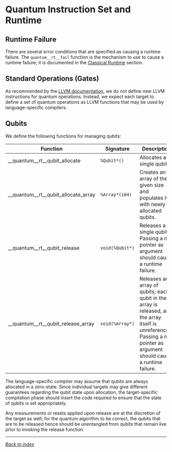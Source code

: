 # Quantum Instruction Set and Runtime

## Runtime Failure

There are several error conditions that are specified as causing a runtime
failure. The `quantum__rt__fail` function is the mechanism to use to cause a
runtime failure; it is documented in the [Classical
Runtime](Classical-Runtime.md) section.

## Standard Operations (Gates)

As recommended by the [LLVM
documentation](https://llvm.org/docs/ExtendingLLVM.html), we do not define new
LLVM instructions for quantum operations. Instead, we expect each target to
define a set of quantum operations as LLVM functions that may be used by
language-specific compilers.

## Qubits

We define the following functions for managing qubits:

| Function                            | Signature       | Description |
|-------------------------------------|-----------------|-------------|
| __quantum__rt__qubit_allocate       | `%Qubit*()`     | Allocates a single qubit. |
| __quantum__rt__qubit_allocate_array | `%Array*(i64)`  | Creates an array of the given size and populates it with newly-allocated qubits. |
| __quantum__rt__qubit_release        | `void(%Qubit*)` | Releases a single qubit. Passing a null pointer as argument should cause a runtime failure. |
| __quantum__rt__qubit_release_array  | `void(%Array*)` | Releases an array of qubits; each qubit in the array is released, and the array itself is unreferenced. Passing a null pointer as argument should cause a runtime failure. |

The language-specific compiler may assume that qubits are always allocated in a
zero-state. Since individual targets may give different guarantees regarding the
qubit state upon allocation, the target-specific compilation phase should insert
the code required to ensure that the state of qubits is set appropriately.

Any measurements or resets applied upon release are at the discretion of the
target as well; for the quantum algorithm to be correct, the qubits that are to
be released hence should be unentangled from qubits that remain live prior to
invoking the release function.

---
_[Back to index](README.md)_
